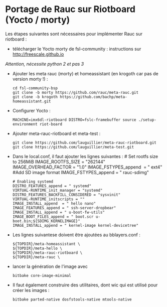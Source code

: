 # Portage de Rauc sur Riotboard (Yocto / morty)

Les étapes suivantes sont nécessaires pour implémenter Rauc sur riotboard :

* télécharger le Yocto morty de fsl-community : instructions sur http://freescale.github.io

 _Attention, nécessite python 2 et pas 3_

* Ajouter les meta rauc (morty) et homeassistant (en krogoth car pas de version morty !) :

      cd fsl-community-bsp
      git clone -b morty https://github.com/rauc/meta-rauc.git
      git clone -b krogoth https://github.com/bachp/meta-homeassistant.git

* Configurer Yocto :

      MACHINE=imx6dl-riotboard DISTRO=fslc-framebuffer source ./setup-environment riot-board

* Ajouter meta-rauc-riotboard et meta-test :

      git clone https://github.com/lauguillier/meta-rauc-riotboard.git
      git clone https://github.com/lauguillier/meta-test.git

* Dans le local.conf, il faut ajouter les lignes suivantes :
      # Set rootfs size to 256MiB
      IMAGE_ROOTFS_SIZE = "262144"
      IMAGE_OVERHEAD_FACTOR = "1.0"
      IMAGE_FSTYPES_append  = " ext4"
      #Add SD image format
      IMAGE_FSTYPES_append = " rauc-sdimg"

      # Enabling systemd
      DISTRO_FEATURES_append = " systemd"
      VIRTUAL-RUNTIME_init_manager = "systemd"
      DISTRO_FEATURES_BACKFILL_CONSIDERED = "sysvinit"
      VIRTUAL-RUNTIME_initscripts = ""
      IMAGE_INSTALL_append  = " hello nano"
      IMAGE_FEATURES_append = " ssh-server-dropbear"
      IMAGE_INSTALL_append = " u-boot-fw-utils"
      IMAGE_BOOT_FILES_append = " boot.scr u-boot.bin;${SDIMG_KERNELIMAGE}"
      IMAGE_INSTALL_append = " kernel-image kernel-devicetree"

* Les lignes suivantese doivent être ajoutées au bblayers.conf :

      ${TOPDIR}/meta-homeassistant \
      ${TOPDIR}/meta-hello \
      ${TOPDIR}/meta-rauc-riotboard \
      ${TOPDIR}/meta-rauc \

* lancer la génération de l'image avec

      bitbake core-image-minimal

* Il faut également construire des utilitaires, dont wic qui est utilisé pour créer les images :

      bitbake parted-native dosfstools-native mtools-native

